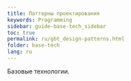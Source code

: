 ```yaml
---
title: Паттерны проектирования
keywords: Programming
sidebar: guide-base-tech_sidebar
toc: true
permalink: ru/gbt_design-patterns.html
folder: base-tech
lang: ru
---
```


Базовые технологии.